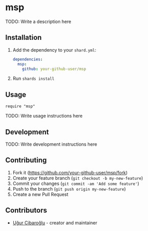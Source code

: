 # msp

TODO: Write a description here

## Installation

1. Add the dependency to your `shard.yml`:

   ```yaml
   dependencies:
     msp:
       github: your-github-user/msp
   ```

2. Run `shards install`

## Usage

```crystal
require "msp"
```

TODO: Write usage instructions here

## Development

TODO: Write development instructions here

## Contributing

1. Fork it (<https://github.com/your-github-user/msp/fork>)
2. Create your feature branch (`git checkout -b my-new-feature`)
3. Commit your changes (`git commit -am 'Add some feature'`)
4. Push to the branch (`git push origin my-new-feature`)
5. Create a new Pull Request

## Contributors

- [Uğur Cibaroğlu](https://github.com/your-github-user) - creator and maintainer
